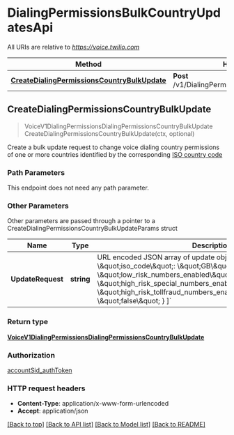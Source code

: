 # DialingPermissionsBulkCountryUpdatesApi

All URIs are relative to *https://voice.twilio.com*

Method | HTTP request | Description
------------- | ------------- | -------------
[**CreateDialingPermissionsCountryBulkUpdate**](DialingPermissionsBulkCountryUpdatesApi.md#CreateDialingPermissionsCountryBulkUpdate) | **Post** /v1/DialingPermissions/BulkCountryUpdates | 



## CreateDialingPermissionsCountryBulkUpdate

> VoiceV1DialingPermissionsDialingPermissionsCountryBulkUpdate CreateDialingPermissionsCountryBulkUpdate(ctx, optional)



Create a bulk update request to change voice dialing country permissions of one or more countries identified by the corresponding [ISO country code](https://en.wikipedia.org/wiki/ISO_3166-1_alpha-2)

### Path Parameters

This endpoint does not need any path parameter.

### Other Parameters

Other parameters are passed through a pointer to a CreateDialingPermissionsCountryBulkUpdateParams struct


Name | Type | Description
------------- | ------------- | -------------
**UpdateRequest** | **string** | URL encoded JSON array of update objects. example : &#x60;[ { \\\&quot;iso_code\\\&quot;: \\\&quot;GB\\\&quot;, \\\&quot;low_risk_numbers_enabled\\\&quot;: \\\&quot;true\\\&quot;, \\\&quot;high_risk_special_numbers_enabled\\\&quot;:\\\&quot;true\\\&quot;, \\\&quot;high_risk_tollfraud_numbers_enabled\\\&quot;: \\\&quot;false\\\&quot; } ]&#x60;

### Return type

[**VoiceV1DialingPermissionsDialingPermissionsCountryBulkUpdate**](VoiceV1DialingPermissionsDialingPermissionsCountryBulkUpdate.md)

### Authorization

[accountSid_authToken](../README.md#accountSid_authToken)

### HTTP request headers

- **Content-Type**: application/x-www-form-urlencoded
- **Accept**: application/json

[[Back to top]](#) [[Back to API list]](../README.md#documentation-for-api-endpoints)
[[Back to Model list]](../README.md#documentation-for-models)
[[Back to README]](../README.md)

